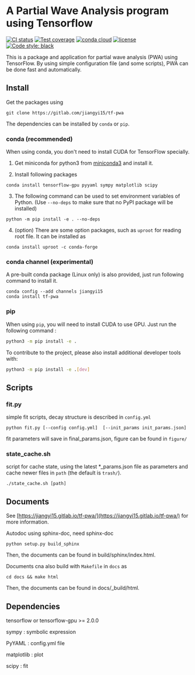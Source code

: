 
# A Partial Wave Analysis program using Tensorflow

[![CI status](https://github.com/jiangyi15/tf-pwa/workflows/CI/badge.svg)](https://github.com/jiangyi15/tf-pwa/actions?query=branch%3Adev+workflow%3ACI)
[![Test coverage](https://codecov.io/gh/jiangyi15/tf-pwa/branch/dev/graph/badge.svg)](https://codecov.io/gh/jiangyi15/tf-pwa)
[![conda cloud](https://anaconda.org/jiangyi15/tf-pwa/badges/version.svg)](https://anaconda.org/jiangyi15/tf-pwa)
[![license](https://anaconda.org/jiangyi15/tf-pwa/badges/license.svg)](https://choosealicense.com/licenses/mit/)
<br>
[![Code style: black](https://img.shields.io/badge/code%20style-black-000000.svg)](https://github.com/psf/black)

This is a package and application for partial wave analysis (PWA) using TensorFlow.
By using simple configuration file (and some scripts), PWA can be done fast and automatically.



## Install

Get the packages using

```
git clone https://gitlab.com/jiangyi15/tf-pwa
```


The dependencies can be installed by `conda` or `pip`.

### conda (recommended)

When using conda, you don't need to install CUDA for TensorFlow specially.

  1. Get miniconda for python3 from [miniconda3](https://docs.conda.io/en/latest/miniconda.html) and install it.

  2. Install following packages

```
conda install tensorflow-gpu pyyaml sympy matplotlib scipy
```

  3. The following command can be used to set environment variables of Python. (Use `--no-deps` to make sure that no PyPI package will be installed)

```
python -m pip install -e . --no-deps
```

  4. (option) There are some option packages, such as `uproot` for reading root file. It can be installed as

```
conda install uproot -c conda-forge
```

### conda channel (experimental)

A pre-built conda package (Linux only) is also provided, just run following command to install it.

```
conda config --add channels jiangyi15
conda install tf-pwa
```

### pip

When using `pip`, you will need to install CUDA to use GPU. Just run the following command :

```bash
python3 -m pip install -e .
```

To contribute to the project, please also install additional developer tools with:

```bash
python3 -m pip install -e .[dev]
```


## Scripts

### fit.py

simple fit scripts,
decay structure is described in ```config.yml```

```
python fit.py [--config config.yml]  [--init_params init_params.json]
```

fit parameters will save in final_params.json,
figure can be found in ```figure/```


### state_cache.sh

script for cache state, using the latest *_params.json file as parameters and cache newer files in ```path``` (the default is ```trash/```).

```
./state_cache.sh [path]
```

## Documents

See [https://jiangyi15.gitlab.io/tf-pwa/](https://jiangyi15.gitlab.io/tf-pwa/) for more information.

Autodoc using sphinx-doc, need sphinx-doc

```
python setup.py build_sphinx
```

Then, the documents can be found in build/sphinx/index.html.

Documents cna also build with `Makefile` in `docs` as

```
cd docs && make html
```
Then, the documents can be found in docs/_build/html.

## Dependencies

tensorflow or tensorflow-gpu >= 2.0.0

sympy : symbolic expression

PyYAML : config.yml file

matplotlib : plot

scipy : fit

